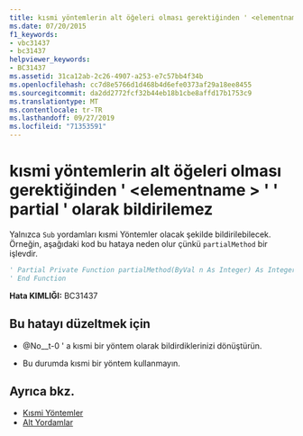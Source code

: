 ```yaml
---
title: kısmi yöntemlerin alt öğeleri olması gerektiğinden ' <elementname> ' ' partial ' olarak bildirilemez
ms.date: 07/20/2015
f1_keywords:
- vbc31437
- bc31437
helpviewer_keywords:
- BC31437
ms.assetid: 31ca12ab-2c26-4907-a253-e7c57bb4f34b
ms.openlocfilehash: cc7d8e5766d1d468b4d6efe0373af29a18ee8455
ms.sourcegitcommit: da2dd2772fcf32b44eb18b1cbe8affd17b1753c9
ms.translationtype: MT
ms.contentlocale: tr-TR
ms.lasthandoff: 09/27/2019
ms.locfileid: "71353591"
---
```

# <a name="elementname-cannot-be-declared-partial-because-partial-methods-must-be-subs"></a>kısmi yöntemlerin alt öğeleri olması gerektiğinden ' \<elementname > ' ' partial ' olarak bildirilemez
Yalnızca `Sub` yordamları kısmi Yöntemler olacak şekilde bildirilebilecek. Örneğin, aşağıdaki kod bu hataya neden olur çünkü `partialMethod` bir işlevdir.  
  
```vb  
' Partial Private Function partialMethod(ByVal n As Integer) As Integer  
' End Function  
```  
  
 **Hata KIMLIĞI:** BC31437  
  
## <a name="to-correct-this-error"></a>Bu hatayı düzeltmek için  
  
- @No__t-0 ' a kısmi bir yöntem olarak bildirdiklerinizi dönüştürün.  
  
- Bu durumda kısmi bir yöntem kullanmayın.  
  
## <a name="see-also"></a>Ayrıca bkz.

- [Kısmi Yöntemler](../../visual-basic/programming-guide/language-features/procedures/partial-methods.md)
- [Alt Yordamlar](../../visual-basic/programming-guide/language-features/procedures/sub-procedures.md)
